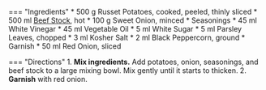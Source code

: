 === "Ingredients"
    * 500 g Russet Potatoes, cooked, peeled, thinly sliced
    * 500 ml [Beef Stock](../soups/stocks/meat-stock.md), hot
    * 100 g Sweet Onion, minced
    * Seasonings
        * 45 ml White Vinegar
        * 45 ml Vegetable Oil
        * 5 ml White Sugar
        * 5 ml Parsley Leaves, chopped
        * 3 ml Kosher Salt
        * 2 ml Black Peppercorn, ground
    * Garnish
        * 50 ml Red Onion, sliced

=== "Directions"
    1. **Mix ingredients.** Add potatoes, onion, seasonings, and beef stock to a large mixing bowl. Mix gently until it starts to thicken.
    2. **Garnish** with red onion.

[^1]:
    ["Original Wiener Erdäpfelsalat."](https://www.chefkoch.de/rezepte/158711069500551/Original-Wiener-Erdaepfelsalat.html) *Chef Koch.* 22 November 2003. Accessed 2020.
